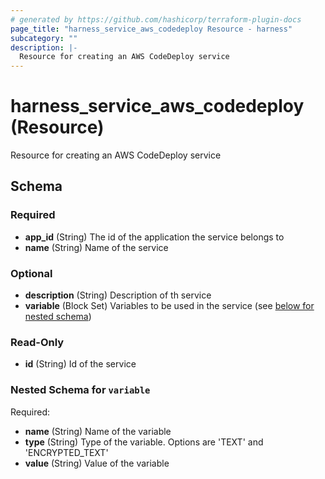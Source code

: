 ```yaml
---
# generated by https://github.com/hashicorp/terraform-plugin-docs
page_title: "harness_service_aws_codedeploy Resource - harness"
subcategory: ""
description: |-
  Resource for creating an AWS CodeDeploy service
---
```


# harness_service_aws_codedeploy (Resource)

Resource for creating an AWS CodeDeploy service



<!-- schema generated by tfplugindocs -->
## Schema

### Required

- **app_id** (String) The id of the application the service belongs to
- **name** (String) Name of the service

### Optional

- **description** (String) Description of th service
- **variable** (Block Set) Variables to be used in the service (see [below for nested schema](#nestedblock--variable))

### Read-Only

- **id** (String) Id of the service

<a id="nestedblock--variable"></a>
### Nested Schema for `variable`

Required:

- **name** (String) Name of the variable
- **type** (String) Type of the variable. Options are 'TEXT' and 'ENCRYPTED_TEXT'
- **value** (String) Value of the variable


